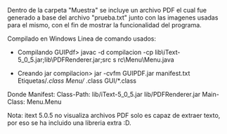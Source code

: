 Dentro de la carpeta "Muestra" se incluye un archivo PDF el cual fue generado
a base del archivo "prueba.txt" junto con las imagenes usadas para el mismo, con el fin
de mostrar la funcionalidad del programa.

Compilado en Windows
Linea de comando usados:

- Compilando 
GUIPdf> javac -d compilacion -cp lib\iText-5_0_5.jar;lib\PDFRenderer.jar;src s
rc\Menu\Menu.java

- Creando jar
compilacion> jar -cvfm GUIPDF.jar manifest.txt Etiquetas/*.class Menu/*
.class GUI/*.class

Donde Manifest:
Class-Path: lib/iText-5_0_5.jar lib/PDFRenderer.jar
Main-Class: Menu.Menu

Nota: itext 5.0.5 no visualiza archivos PDF solo es capaz de extraer texto, por eso se ha incluido una libreria extra :D.

